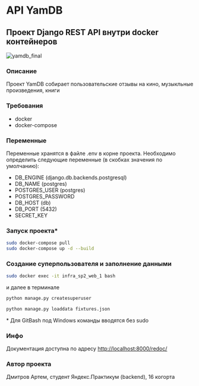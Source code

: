 # API YamDB

## Проект Django REST API внутри docker контейнеров

![yamdb_final](https://github.com/odolisk/yamdb_final/actions/workflows/yamdb_workflow.yml/badge.svg)

### Описание

Проект YamDB собирает пользовательские отзывы на кино, музыкльные произведения,
книги

### Требования

- docker
- docker-compose

### Переменные

Переменные хранятся в файле .env в корне проекта.
Необходимо определить следующие переменные (в скобках значения по умолчанию):

- DB_ENGINE (django.db.backends.postgresql)
- DB_NAME (postgres)
- POSTGRES_USER (postgres)
- POSTGRES_PASSWORD
- DB_HOST (db)
- DB_PORT (5432)
- SECRET_KEY

### Запуск проекта*

```bash
sudo docker-compose pull
sudo docker-compose up -d --build
```

### Создание суперпользователя и заполнение данными

```bash
sudo docker exec -it infra_sp2_web_1 bash
```

и далее в терминале

```bash
python manage.py createsuperuser

python manage.py loaddata fixtures.json
```

\* Для GitBash под Windows команды вводятся без sudo

### Инфо

Документация доступна по адресу <http://localhost:8000/redoc/>

### Автор проекта

Дмитров Артем, студент Яндекс.Практикум (backend), 16 когорта
